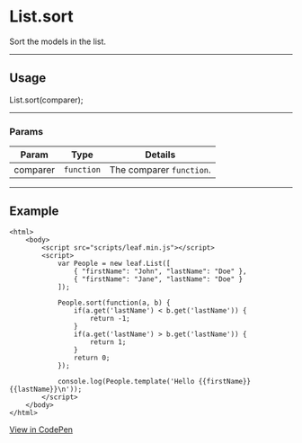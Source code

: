 # List.sort

Sort the models in the list.

----------------------------------------------------------------------

## Usage

List.sort(comparer);

----------------------------------------------------------------------

### Params

| Param           | Type          | Details                          |
| --------------- | ------------- | -------------------------------- |
| comparer        | `function`    | The comparer `function`.         |

----------------------------------------------------------------------

## Example

	<html>
		<body>
			<script src="scripts/leaf.min.js"></script>
			<script>
				var People = new leaf.List([
					{ "firstName": "John", "lastName": "Doe" },
					{ "firstName": "Jane", "lastName": "Doe" }
				]);

				People.sort(function(a, b) {
					if(a.get('lastName') < b.get('lastName')) {
						return -1;
					}
					if(a.get('lastName') > b.get('lastName')) {
						return 1;
					}
					return 0;
				});

				console.log(People.template('Hello {{firstName}} {{lastName}}\n'));
			</script>
		</body>
	</html>

[View in CodePen](https://codepen.io/leaf-git/pen/kkZkWj)
